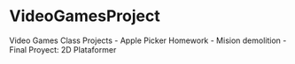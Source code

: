 # VideoGamesProject
Video Games Class Projects
    - Apple Picker Homework
    - Mision demolition 
    - Final Proyect: 2D Plataformer 
    

